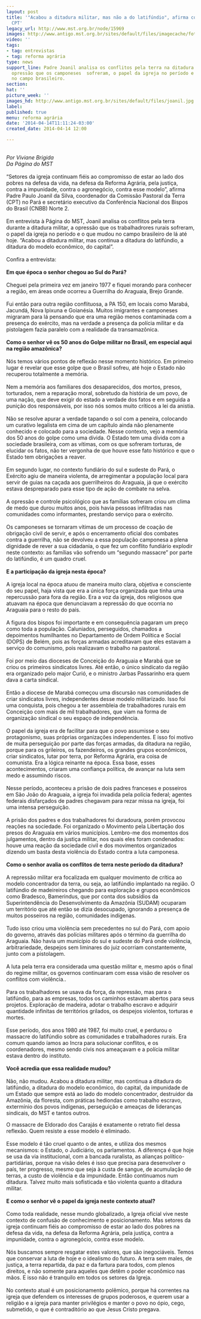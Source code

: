 ```yaml
---
layout: post
title: '"Acabou a ditadura militar, mas não a do latifúndio", afirma coordenador da
  CPT'
legacy_url: http://www.mst.org.br/node/15969
images: http://www.antigo.mst.org.br/sites/default/files/imagecache/foto_destaque/joanil.jpg
video: ''
tags:
- tag: entrevistas
- tag: reforma agrária
type: news
support_line: Padre Joanil analisa os conflitos pela terra na ditadura militar, a
  opressão que os camponeses  sofreram, o papel da igreja no período e o que mudou
  no campo brasileiro.
section: 
hat: ''
picture_week: ''
images_hd: http://www.antigo.mst.org.br/sites/default/files/joanil.jpg
label: 
published: true
menu: reforma agrária
date: '2014-04-14T11:11:24-03:00'
created_date: 2014-04-14 12:00

---
```

<p><br><em>Por Viviane Brigida<br>Da Página do MST</em><br><br>“Setores da igreja continuam fiéis ao compromisso de estar ao lado dos pobres na defesa da vida, na defesa da Reforma Agrária, pela justiça, contra a impunidade, contra o agronegócio, contra esse modelo”, afirma Padre Paulo Joanil da Silva, coordenador da Comissão Pastoral da Terra (CPT) no Pará e secretário executivo da Conferência Nacional dos Bispos do Brasil (CNBB) Norte 2. <br><br>Em entrevista à Página do MST, Joanil analisa os conflitos pela terra durante a ditadura militar, a opressão que os trabalhadrores rurais sofreram, o papel da igreja no período e o que mudou no campo brasileiro de lá até hoje. “Acabou a ditadura militar, mas continua a ditadura do latifúndio, a ditadura do modelo econômico, do capital”.<br>&nbsp;<br>Confira a entrevista:<br><br><strong>Em que época o senhor chegou ao Sul do Pará?</strong><br><br>Cheguei pela primeira vez em janeiro 1977 e fiquei morando para conhecer a região, em áreas onde ocorreu a Guerrilha do Araguaia, Brejo Grande.<br><br>Fui então para outra região conflituosa, a PA 150, em locais como Marabá, Jacundá, Nova Ipixuna e Goianésia. Muitos imigrantes e camponeses migraram para lá pensando que era uma região menos contaminada com a presença do exército, mas na verdade a presença da polícia militar e da pistolagem fazia paralelo com a realidade da transamazônica. <br><br><strong>Como o senhor vê os 50 anos do Golpe militar no Brasil, em especial aqui na região amazônica?</strong><br><br>Nós temos vários pontos de reflexão nesse momento histórico. Em primeiro lugar é revelar que esse golpe que o Brasil sofreu, até hoje o Estado não recuperou totalmente a memória. <br><br>Nem a memória aos familiares dos desaparecidos, dos mortos, presos, torturados, nem a reparação moral, sobretudo da história de um povo, de uma nação, que deve exigir do estado a verdade dos fatos e em seguida a punição dos responsáveis, por isso nós somos muito críticos a lei da anistia.<br><br>Não se resolve apurar a verdade tapando o sol com a peneira, colocando um curativo legalista em cima de um capítulo ainda não plenamente conhecido e colocado para a sociedade. Nesse contexto, vejo a memória dos 50 anos do golpe como uma dívida. O Estado tem uma dívida com a sociedade brasileira, com as vítimas, com os que sofreram torturas, de elucidar os fatos, não ter vergonha de que houve esse fato histórico e que o Estado tem obrigações a reaver.<br><br>Em segundo lugar, no contexto fundiário do sul e sudeste do Pará, o Exército agiu de maneira violenta, de arregimentar a população local para servir de guias na caçada aos guerrilheiros do Araguaia, já que o exército estava despreparado para esse tipo de ação de combate na selva. <br><br>A opressão e controle psicológico que as famílias sofreram criou um clima de medo que durou muitos anos, pois havia pessoas infiltradas nas comunidades como informantes, prestando serviço para o exército. <br><br>Os camponeses se tornaram vítimas de um processo de coação de obrigação civil de servir, e após o encerramento oficial dos combates contra a guerrilha, não se devolveu a essa população camponesa a plena dignidade de rever a sua cidadania, o que fez um conflito fundiário explodir neste contexto: as famílias vão sofrendo um “segundo massacre” por parte do latifúndio, é um quadro cruel.<br><br><strong>E a participação da igreja nesta época?</strong><br><br>A igreja local na época atuou de maneira muito clara, objetiva e consciente do seu papel, haja vista que era a única força organizada que tinha uma repercussão para fora da região. Era a voz da igreja, dos religiosos que atuavam na época que denunciavam a repressão do que ocorria no Araguaia para o resto do país. <br><br>A figura dos bispos foi importante e em consequência pagaram um preço como toda a população. Caluniados, perseguidos, chamados a depoimentos humilhantes no Departamento de Ordem Política e Social (DOPS) de Belém, pois as forças armadas acreditavam que eles estavam a serviço do comunismo, pois realizavam o trabalho na pastoral.<br>&nbsp;<br>Foi por meio das dioceses de Conceição do Araguaia e Marabá que se criou os primeiros sindicatos livres. Até então, o único sindicato da região era organizado pelo major Curió, e o ministro Jarbas Passarinho era quem dava a carta sindical. <br><br>Então a diocese de Marabá começou uma discursão nas comunidades de criar sindicatos livres, independentes desse modelo militarizado. Isso foi uma conquista, pois chegou a ter assembleia de trabalhadores rurais em Conceição com mais de mil trabalhadores, que viam na forma de organização sindical o seu espaço de independência. <br><br>O papel da igreja era de facilitar para que o povo assumisse o seu protagonismo, suas próprias organizações independentes. E isso foi motivo de muita perseguição por parte das forças armadas, da ditadura na região, porque para os grileiros, os fazendeiros, os grandes grupos econômicos, criar sindicatos, lutar por terra, por Reforma Agrária, era coisa de comunista. Era a lógica reinante na época. Essa base, esses acontecimentos, criaram uma confiança política, de avançar na luta sem medo e assumindo riscos. <br><br>Nesse período, aconteceu a prisão de dois padres franceses e posseiros em São João do Araguaia, a igreja foi invadida pela polícia federal; agentes federais disfarçados de padres chegavam para rezar missa na igreja, foi&nbsp; uma intensa perseguição.<br>&nbsp;<br>A prisão dos padres e dos trabalhadores foi duradoura, porém provocou reações na sociedade. Foi organizado o Movimento pela Libertação dos presos do Araguaia em vários municípios. Lembro-me dos momentos dos julgamentos, dentro da justiça militar, nos quais eles foram condenados: houve uma reação da sociedade civil e dos movimentos organizados dizendo um basta desta violência do Estado contra a luta camponesa.<br><br><strong>Como o senhor avalia os conflitos de terra neste período da ditadura?</strong><br><br>A repressão militar era focalizada em qualquer movimento de crítica ao modelo concentrador da terra, ou seja, ao latifúndio implantado na região. O latifúndio de madeireiros chegando para exploração e grupos econômicos como Bradesco, Bamerindus, que por conta dos subsídios da Superintendência do Desenvolvimento da Amazônia (SUDAM) ocuparam um território que até então se dizia desocupado, ignorando a presença de muitos posseiros na região, comunidades indígenas. <br><br>Tudo isso criou uma violência sem precedentes no sul do Pará, com apoio do governo, através das polícias militares após o término da guerrilha do Araguaia. Não havia um município do sul e sudeste do Pará onde violência, arbitrariedade, despejos sem liminares do juiz ocorriam constantemente, junto com a pistolagem. <br><br>A luta pela terra era considerada uma questão militar e, mesmo após o final do regime militar, os governos continuaram com essa visão de resolver os conflitos com violência..<br><br>Para os trabalhadores se usava da força, da repressão, mas para o latifúndio, para as empresas, todos os caminhos estavam abertos para seus projetos. Exploração de madeira, adotar o trabalho escravo e adquirir quantidade infinitas de territórios grilados, os despejos violentos, torturas e mortes. <br><br>Esse período, dos anos 1980 até 1987, foi muito cruel, e perdurou o massacre do latifúndio sobre as comunidades e trabalhadores rurais. Era comum quando íamos ao Incra para solucionar conflitos, e os coordenadores, mesmo sendo civis nos ameaçavam e a polícia militar estava dentro do instituto. <br><br><strong>Você acredia que essa realidade mudou?</strong><br><br>Não, não mudou. Acabou a ditadura militar, mas continua a ditadura do latifúndio, a ditadura do modelo econômico, do capital, da impunidade de um Estado que sempre está ao lado do modelo concentrador, destruidor da Amazônia, da floresta, com práticas hediondas como trabalho escravo, extermínio dos povos indígenas, perseguição e ameaças de lideranças sindicais, do MST e tantos outros.</p><p>O massacre de Eldorado dos Carajás é exatamente o retrato fiel dessa reflexão. Quem resiste a esse modelo é eliminado. <br><br>Esse modelo é tão cruel quanto o de antes, e utiliza dos mesmos mecanismos: o Estado, o Judiciário, os parlamentos. A diferença é que hoje se usa da via institucional, com a bancada ruralista, as alianças político-partidárias, porque na visão deles é isso que precisa para desenvolver o país, ter progresso, mesmo que seja à custa de sangue, de acumulação de terras, a custo de violência e da impunidade. Então continuamos num ditadura. Talvez muito mais sofisticada e tão violenta quanto a ditadura militar.<br><br><strong>E como o senhor vê o papel da igreja neste contexto atual?</strong><br><br>Como toda realidade, nesse mundo globalizado, a Igreja oficial vive neste contexto de confusão de conhecimento e posicionamento. Mas setores da igreja continuam fiéis ao compromisso de estar ao lado dos pobres na defesa da vida, na defesa da Reforma Agrária, pela justiça, contra a impunidade, contra o agronegócio, contra esse modelo. <br><br>Nós buscamos sempre resgatar estes valores, que são inegociáveis. Temos que conservar a luta de hoje e o idealismo do futuro. A terra sem males, de justiça, a terra repartida, da paz e da fartura para todos, com plenos direitos, e não somente para aqueles que detêm o poder econômico nas mãos. E isso não é tranquilo em todos os setores da Igreja. <br><br>No contexto atual é um posicionamento polêmico, porque há correntes na igreja que defendem os interesses de grupos poderosos, e querem usar a religião e a igreja para manter privilégios e manter o povo no ópio, cego, submetido, o que é contraditório ao que Jesus Cristo pregava.<br>&nbsp;</p>
